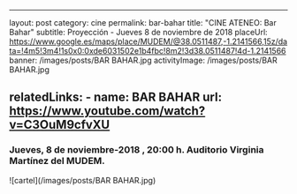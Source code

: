 
---
layout: post
category: cine
permalink: bar-bahar
title: "CINE ATENEO:  Bar Bahar"
subtitle: Proyección - Jueves 8 de noviembre de 2018
placeUrl: https://www.google.es/maps/place/MUDEM/@38.0511487,-1.2141566,15z/data=!4m5!3m4!1s0x0:0xde6031502e1b4fbc!8m2!3d38.0511487!4d-1.2141566
banner: /images/posts/BAR BAHAR.jpg
activityImage: /images/posts/BAR BAHAR.jpg

relatedLinks: 
    - name: BAR BAHAR
      url: https://www.youtube.com/watch?v=C3OuM9cfvXU
---

### Jueves, 8 de noviembre-2018 , 20:00 h. Auditorio Virginia Martínez del MUDEM.


![cartel](/images/posts/BAR BAHAR.jpg)

